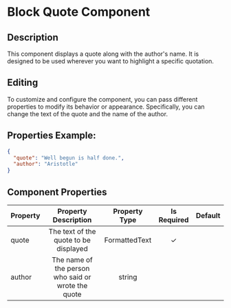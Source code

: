 # Block Quote Component

## Description

This component displays a quote along with the author's name. It is designed to be used wherever you want to highlight a specific quotation.

## Editing

To customize and configure the component, you can pass different properties to modify its behavior or appearance. Specifically, you can change the text of the quote and the name of the author.

## Properties Example:

```json
{
  "quote": "Well begun is half done.",
  "author": "Aristotle"
}
```

## Component Properties

| Property |                Property Description                | Property Type | Is Required | Default |
| :------- | :------------------------------------------------: | :-----------: | :---------: | :-----: |
| quote    |       The text of the quote to be displayed        | FormattedText |      ✓      |         |
| author   | The name of the person who said or wrote the quote |    string     |             |         |
